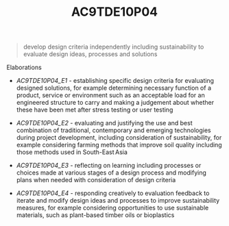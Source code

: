 ﻿---
tags: australian-curriculum
title: AC9TDE10P04
type: note
---
> develop design criteria independently including sustainability to evaluate design ideas, processes and solutions

Elaborations


- _AC9TDE10P04_E1_ - establishing specific design criteria for evaluating designed solutions, for example determining necessary function of a product, service or environment such as an acceptable load for an engineered structure to carry and making a judgement about whether these have been met after stress testing or user testing

- _AC9TDE10P04_E2_ - evaluating and justifying the use and best combination of traditional, contemporary and emerging technologies during project development, including consideration of sustainability, for example considering farming methods that improve soil quality including those methods used in South-East Asia

- _AC9TDE10P04_E3_ - reflecting on learning including processes or choices made at various stages of a design process and modifying plans when needed with consideration of design criteria

- _AC9TDE10P04_E4_ - responding creatively to evaluation feedback to iterate and modify design ideas and processes to improve sustainability measures, for example considering opportunities to use sustainable materials, such as plant-based timber oils or bioplastics